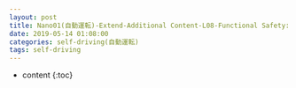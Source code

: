 ```yaml
---
layout: post
title: Nano01(自動運転)-Extend-Additional Content-L08-Functional Safety:safety plan
date: 2019-05-14 01:08:00
categories: self-driving(自動運転)
tags: self-driving
---
```

* content
{:toc}

